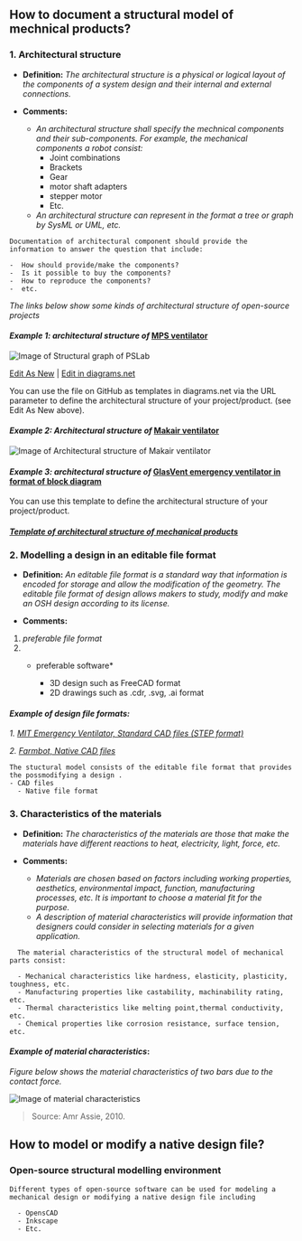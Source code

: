 ## **How to document a structural model of mechnical products?**

 ### **1. Architectural structure**

- **Definition:** *The architectural structure is a physical or logical layout of the components of a system design and their internal and external connections.*

- **Comments:**

  - *An architectural structure shall specify the mechnical components and their sub-components. For example, the mechanical components a robot consist:*
    * Joint combinations
    * Brackets
    * Gear
    * motor shaft adapters
    * stepper motor
    * Etc.
  - *An architectural structure can represent in the format a tree or graph by SysML or UML, etc.*  

 ```
Documentation of architectural component should provide the information to answer the question that include:
 
 -  How should provide/make the components?  
 -  Is it possible to buy the components?  
 -  How to reproduce the components?
 -  etc. 
  ```

*The links below show some kinds of architectural structure of open-source projects*

#### *Example 1: architectural structure of* [MPS ventilator](https://www.monolithicpower.com/en/mps-open-source-ventilator)

![Image of Structural graph of PSLab](https://github.com/OPEN-NEXT/wp2.3_template/blob/main/Sources/Images/Architecture%20of%20mechanical%20structural%20model.jpg)

<a href="https://app.diagrams.net/#G1GCkQGQB4dYQCXf016Il42YpoE1dwrAtm" target="_blank">Edit As New</a> | <a href="https://app.diagrams.net/#G1GCkQGQB4dYQCXf016Il42YpoE1dwrAtm" target="_blank">Edit in diagrams.net</a>

You can use the file on GitHub as templates  in diagrams.net via the URL parameter to define the architectural structure of your project/product. (see Edit As New above).


#### *Example 2: Architectural structure of* [Makair ventilator](https://github.com/makers-for-life/makair) 

![Image of Architectural structure of Makair ventilator](https://github.com/OPEN-NEXT/wp2.3_template/blob/main/Sources/Images/Makair%20architectural%20structure.jpg)

#### *Example 3: architectural structure of* [GlasVent emergency ventilator in format of block diagram](https://onlinelibrary.wiley.com/doi/10.1002/gch2.202000046)

You can use this template to define the architectural structure of your project/product.

#### *[Template of architectural structure of mechanical products](https://app.diagrams.net/#G1GCkQGQB4dYQCXf016Il42YpoE1dwrAtm)*


### **2. Modelling a design in an editable file format**

- **Definition:** *An editable file format is a standard way that information is encoded for storage  and allow the modification of the geometry.*
*The editable file format of design allows makers to study, modify and make an OSH design according to its license.* 

- **Comments:**

 1. *preferable file format*
 2. * preferable software* 
      
      * 3D design such as FreeCAD format
      * 2D drawings such as .cdr, .svg, .ai format
    

#### *Example of design file formats:* 
*1. [MIT Emergency Ventilator, Standard CAD files (STEP format)](https://e-vent.mit.edu/resources/downloads/)*

*2. [Farmbot, Native CAD files](https://genesis.farm.bot/v1.5/Extras/cad)*


  ```
  The stuctural model consists of the editable file format that provides the possmodifying a design .
  - CAD files
    - Native file format
  ```

### **3. Characteristics of the materials**

- **Definition:** *The characteristics of the materials are those that make the materials have different reactions to heat, electricity, light, force, etc.* 

- **Comments:**

  - *Materials are chosen based on factors including working properties, aesthetics, environmental impact, function, manufacturing processes, etc. It is important to choose a material fit for the purpose.*
  - *A description of material characteristics will provide information that designers could consider in selecting materials for a given application.*

```
  The material characteristics of the structural model of mechanical parts consist: 
  
  - Mechanical characteristics like hardness, elasticity, plasticity, toughness, etc. 
  - Manufacturing properties like castability, machinability rating, etc.
  - Thermal characteristics like melting point,thermal conductivity, etc.
  - Chemical properties like corrosion resistance, surface tension, etc.
  ```
  
  #### *Example of material characteristics*:
  
*Figure below shows the material characteristics of two bars due to the contact force.*

![Image of material characteristics](https://github.com/OPEN-NEXT/wp2.3_template/blob/main/Sources/Images/Material%20characteristics.jpg)

> Source: Amr Assie, 2010.
  
 ## **How to model or modify a native design  file?**
 
 ### **Open-source structural modelling environment**

```
Different types of open-source software can be used for modeling a mechanical design or modifying a native design file including

  - OpensCAD
  - Inkscape
  - Etc.
  ```
